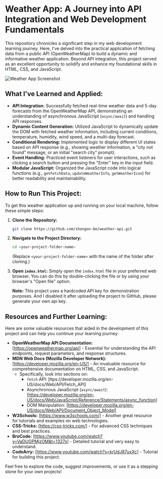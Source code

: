 # Weather App: A Journey into API Integration and Web Development Fundamentals

This repository chronicles a significant step in my web development learning journey. Here, I've delved into the practical application of fetching data from a public API (OpenWeatherMap) to build a dynamic and informative weather application. Beyond API integration, this project served as an excellent opportunity to solidify and enhance my foundational skills in HTML, CSS, and JavaScript.

![Weather App Screenshot](link-to-your-image)

## What I've Learned and Applied:

* **API Integration:** Successfully fetched real-time weather data and 5-day forecasts from the OpenWeatherMap API, demonstrating an understanding of asynchronous JavaScript (`async/await`) and handling API responses.
* **Dynamic Content Generation:** Utilized JavaScript to dynamically update the DOM with fetched weather information, including current conditions, temperature, humidity, wind speed, and a multi-day forecast.
* **Conditional Rendering:** Implemented logic to display different UI states based on API response (e.g., showing weather information, a "city not found" message, or an initial "search city" prompt).
* **Event Handling:** Practiced event listeners for user interactions, such as clicking a search button and pressing the "Enter" key in the input field.
* **Modular JavaScript:** Organized the JavaScript code into logical functions (e.g., `getFetchData`, `updateWeatherInfo`, `getWeatherIcon`) for better readability and maintainability.

## How to Run This Project:

To get this weather application up and running on your local machine, follow these simple steps:

1.  **Clone the Repository:**
    ```bash
    git clone https://github.com/shongon-be/weather-api.git
    ```

2.  **Navigate to the Project Directory:**
    ```bash
    cd <your-project-folder-name>
    ```
    (Replace `<your-project-folder-name>` with the name of the folder after cloning.)

3.  **Open `index.html`:**
    Simply open the `index.html` file in your preferred web browser. You can do this by double-clicking the file or by using your browser's "Open file" option.

    **Note:** This project uses a hardcoded API key for demonstration purposes. And I disabled it after uploading the project to GitHub, please generate your own api key.
## Resources and Further Learning:

Here are some valuable resources that aided in the development of this project and can help you continue your learning journey:

* **OpenWeatherMap API Documentation:** [https://openweathermap.org/api] - Essential for understanding the API endpoints, request parameters, and response structures.
* **MDN Web Docs (Mozilla Developer Network):** [https://developer.mozilla.org/en-US/] - An invaluable resource for comprehensive documentation on HTML, CSS, and JavaScript.
    * Specifically, look into sections on:
        * `fetch` API: [ttps://developer.mozilla.org/en-US/docs/Web/API/Fetch_API]
        * Asynchronous JavaScript (`async/await`): [https://developer.mozilla.org/en-US/docs/Web/JavaScript/Reference/Statements/async_function]
        * DOM Manipulation: [https://developer.mozilla.org/en-US/docs/Web/API/Document_Object_Model]
* **W3Schools:** [https://www.w3schools.com/] - Another great resource for tutorials and examples on web technologies.
* **CSS-Tricks:** [https://css-tricks.com/] - For advanced CSS techniques and best practices.
* **BroCode:** [https://www.youtube.com/watch?v=VaDUGPMjzOM&t=1327s] - Detailed tutorial and very easy to understand.
* **CodeArry:** [https://www.youtube.com/watch?v=krUdJ87uxXc] - Tutorial for building this project.

Feel free to explore the code, suggest improvements, or use it as a stepping stone for your own projects!
